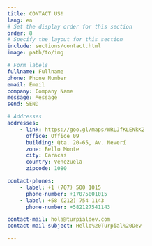 ```yaml
---
title: CONTACT US!
lang: en
# Set the display order for this section
order: 8
# Specify the layout for this section
include: sections/contact.html
image: path/to/img

# Form labels
fullname: Fullname
phone: Phone Number
email: Email
company: Company Name
message: Message
send: SEND

# Addresses
addresses:
    - link: https://goo.gl/maps/WRLJfKLENkK2
      office: Office 09
      building: Qta. 20-65, Av. Neverí
      zone: Bello Monte
      city: Caracas
      country: Venezuela
      zipcode: 1080

contact-phones:
    - label: +1 (707) 500 1015
      phone-number: +17075001015
    - label: +58 (212) 754 1143
      phone-number: +582127541143

contact-mail: hola@turpialdev.com
contact-mail-subject: Hello%20Turpial%20Dev

---
```

